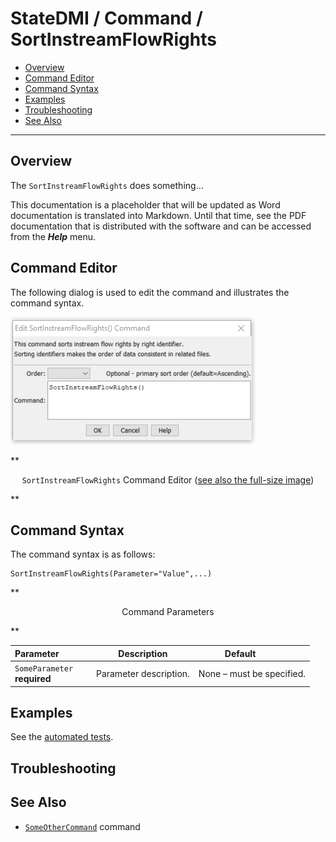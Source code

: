 # StateDMI / Command / SortInstreamFlowRights #

* [Overview](#overview)
* [Command Editor](#command-editor)
* [Command Syntax](#command-syntax)
* [Examples](#examples)
* [Troubleshooting](#troubleshooting)
* [See Also](#see-also)

-------------------------

## Overview ##

The `SortInstreamFlowRights` does something...

This documentation is a placeholder that will be updated as Word documentation is translated into Markdown.
Until that time, see the PDF documentation that is distributed with the software and can be accessed
from the ***Help*** menu.

## Command Editor ##

The following dialog is used to edit the command and illustrates the command syntax.

![SortInstreamFlowRights](SortInstreamFlowRights.png)

**<p style="text-align: center;">
`SortInstreamFlowRights` Command Editor (<a href="../SortInstreamFlowRights.png">see also the full-size image</a>)
</p>**

## Command Syntax ##

The command syntax is as follows:

```text
SortInstreamFlowRights(Parameter="Value",...)
```
**<p style="text-align: center;">
Command Parameters
</p>**

| **Parameter**&nbsp;&nbsp;&nbsp;&nbsp;&nbsp;&nbsp;&nbsp;&nbsp;&nbsp;&nbsp;&nbsp;&nbsp; | **Description** | **Default**&nbsp;&nbsp;&nbsp;&nbsp;&nbsp;&nbsp;&nbsp;&nbsp;&nbsp;&nbsp; |
| --------------|-----------------|----------------- |
|`SomeParameter`<br>**required**|Parameter description.|None – must be specified.|

## Examples ##

See the [automated tests](https://github.com/OpenWaterFoundation/cdss-app-statedmi-main/tree/master/test/regression/commands/SortInstreamFlowRights).

## Troubleshooting ##

## See Also ##

* [`SomeOtherCommand`](../SomeOtherCommand/SomeOtherCommand) command
